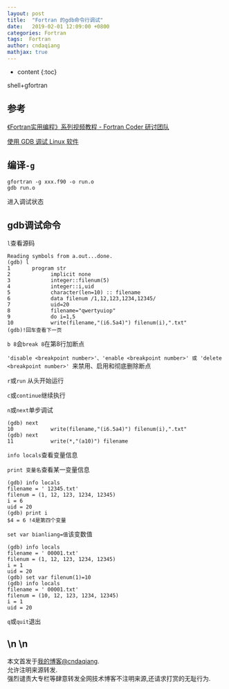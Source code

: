 ```yaml
---
layout: post
title:  "Fortran 的gdb命令行调试"
date:   2019-02-01 12:09:00 +0800
categories: Fortran
tags:  Fortran
author: cndaqiang
mathjax: true
---
```

* content
{:toc}


shell+gfortran





## 参考
[《Fortran实用编程》系列视频教程 - Fortran Coder 研讨团队](http://v.fcode.cn/)<br>

[使用 GDB 调试 Linux 软件](https://www.ibm.com/developerworks/cn/linux/sdk/gdb/index.html)



## 编译`-g`
```
gfortran -g xxx.f90 -o run.o
gdb run.o
```
进入调试状态

## gdb调试命令
`l`查看源码
```
Reading symbols from a.out...done.
(gdb) l
1       program str
2             implicit none
3             integer::filenum(5)
4             integer::i,uid
5             character(len=10) :: filename
6             data filenum /1,12,123,1234,12345/
7             uid=20
8             filename="qwertyuiop"
9             do i=1,5
10            write(filename,"(i6.5a4)") filenum(i),".txt"
(gdb)!回车查看下一页
```
`b 8`会`break 8`在第8行加断点

`'disable <breakpoint number>'、'enable <breakpoint number>' 或 'delete <breakpoint number>' `来禁用、启用和彻底删除断点

`r`或`run` 从头开始运行

`c`或`continue`继续执行

`n`或`next`单步调试

```
(gdb) next
10            write(filename,"(i6.5a4)") filenum(i),".txt"
(gdb) next
11            write(*,"(a10)") filename
```



`info locals`查看变量信息

`print 变量名`查看某一变量信息

```
(gdb) info locals
filename = ' 12345.txt'
filenum = (1, 12, 123, 1234, 12345)
i = 6
uid = 20
(gdb) print i
$4 = 6 !4是第四个变量
```

`set var bianliang=值`该变数值

```
(gdb) info locals
filename = ' 00001.txt'
filenum = (1, 12, 123, 1234, 12345)
i = 1
uid = 20
(gdb) set var filenum(1)=10
(gdb) info locals
filename = ' 00001.txt'
filenum = (10, 12, 123, 1234, 12345)
i = 1
uid = 20
```



`q`或`quit`退出


\n
\n
------
本文首发于[我的博客@cndaqiang](https://cndaqiang.github.io/).<br>
允许注明来源转发.<br>
强烈谴责大专栏等肆意转发全网技术博客不注明来源,还请求打赏的无耻行为.

